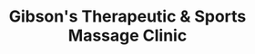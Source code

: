 ---
title: "Gibson's Therapeutic & Sports Massage Clinic"
url: /gibsons/gibsons-therapeutic-und-sports-massage-clinic/
shop: Massage
---